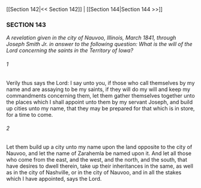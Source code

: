 [[Section 142|<< Section 142]]  |  [[Section 144|Section 144 >>]]

### SECTION 143

*A revelation given in the city of Nauvoo, Illinois, March 1841, through Joseph Smith Jr. in answer to the following question: What is the will of the Lord concerning the saints in the Territory of Iowa?*

###### 1
Verily thus says the Lord: I say unto you, if those who call themselves by my name and are assaying to be my saints, if they will do my will and keep my commandments concerning them, let them gather themselves together unto the places which I shall appoint unto them by my servant Joseph, and build up cities unto my name, that they may be prepared for that which is in store, for a time to come.

###### 2
Let them build up a city unto my name upon the land opposite to the city of Nauvoo, and let the name of Zarahemla be named upon it. And let all those who come from the east, and the west, and the north, and the south, that have desires to dwell therein, take up their inheritances in the same, as well as in the city of Nashville, or in the city of Nauvoo, and in all the stakes which I have appointed, says the Lord.